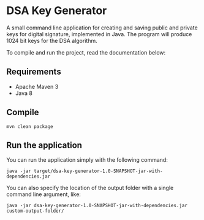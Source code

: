 # DSA Key Generator
A small command line application for creating and saving public and private keys for digital signature, implemented in Java. The program will produce 1024 bit keys for the DSA algorithm.

To compile and run the project, read the documentation below:
## Requirements
* Apache Maven 3
* Java 8

## Compile
`mvn clean package`

## Run the application
You can run the application simply with the following command:

`java -jar target/dsa-key-generator-1.0-SNAPSHOT-jar-with-dependencies.jar`

You can also specify the location of the output folder with a single command line argument, like:

`java -jar dsa-key-generator-1.0-SNAPSHOT-jar-with-dependencies.jar custom-output-folder/`